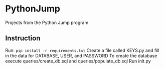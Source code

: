 # PythonJump
Projects from the Python Jump program

## Instruction
Run:
    <code>pip install -r requirements.txt</code>
Create a file called KEYS.py and fill in the data for DATABASE, USER, and PASSWORD
To create the database execute queries/create_db.sql and queries/populate_db.sql
Run init.py